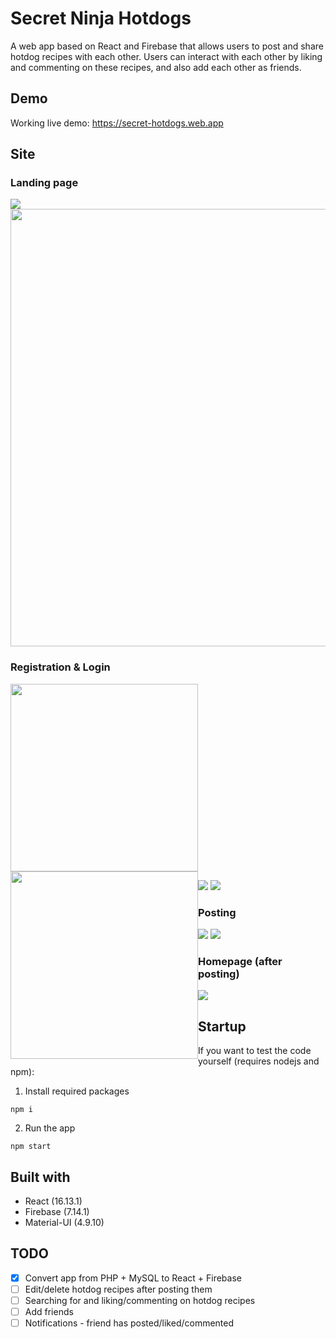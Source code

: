 # Secret Ninja Hotdogs
A web app based on React and Firebase that allows users to post and share hotdog recipes with each other. Users can interact with each other by liking and commenting on these recipes, and also add each other as friends.

## Demo
Working live demo: https://secret-hotdogs.web.app

## Site
### Landing page
![](https://res.cloudinary.com/noctisvirtus/image/upload/v1593054688/landing.png)
<img src="https://res.cloudinary.com/noctisvirtus/image/upload/v1593054688/landing.png" width="700">
### Registration & Login
<img src="https://res.cloudinary.com/noctisvirtus/image/upload/v1593059871/registration.png" width="300">
<img src="https://res.cloudinary.com/noctisvirtus/image/upload/v1593059871/login.png" width="300"  style="float:left">

![](https://res.cloudinary.com/noctisvirtus/image/upload/v1593059871/registration.png)
![](https://res.cloudinary.com/noctisvirtus/image/upload/v1593059871/login.png)
### Posting
![](https://res.cloudinary.com/noctisvirtus/image/upload/v1593057445/post_a.png)
![](https://res.cloudinary.com/noctisvirtus/image/upload/v1593058658/post_b.png)
### Homepage (after posting)
![](https://res.cloudinary.com/noctisvirtus/image/upload/v1593057444/homepage.png)

## Startup
If you want to test the code yourself (requires nodejs and npm):
1. Install required packages
```
npm i
```
2. Run the app
```
npm start
```

## Built with
- React       (16.13.1)
- Firebase    (7.14.1)
- Material-UI (4.9.10)

## TODO
- [x] Convert app from PHP + MySQL to React + Firebase
- [ ] Edit/delete hotdog recipes after posting them
- [ ] Searching for and liking/commenting on hotdog recipes
- [ ] Add friends
- [ ] Notifications - friend has posted/liked/commented
